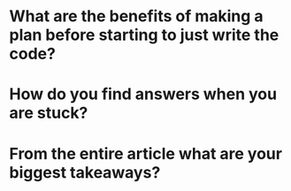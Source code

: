 # What are the benefits of making a plan before starting to just write the code?

# How do you find answers when you are stuck?

# From the entire article what are your biggest takeaways?
